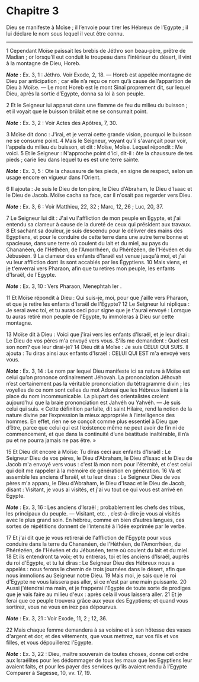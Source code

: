 # Chapitre 3

Dieu se manifeste à Moïse ; il l’envoie pour tirer les Hébreux de l’Egypte ; il lui déclare le nom sous lequel il veut être connu.

***

1 Cependant Moïse paissait les brebis de Jéthro son beau-père, prêtre de Madian ; or lorsqu'il eut conduit le troupeau dans l'intérieur du désert, il vint à la montagne de Dieu, Horeb.

***Note*** :  Ex. 3, 1 : Jéthro. Voir Exode, 2, 18. ― Horeb est appelée montagne de Dieu par anticipation ; car elle n’a reçu ce nom qu’à cause de l’apparition de Dieu à Moïse. ― Le mont Horeb est le mont Sinaï proprement dit, sur lequel Dieu, après la sortie d’Egypte, donna sa loi à son peuple.

2 Et le Seigneur lui apparut dans une flamme de feu du milieu du buisson ; et il voyait que le buisson brûlait et ne se consumait point.

***Note*** :  Ex. 3, 2 : Voir Actes des Apôtres, 7, 30.


3 Moïse dit donc : J'irai, et je verrai cette grande vision, pourquoi le buisson ne se consume point. 4 Mais le Seigneur, voyant qu'il s'avançait pour voir, l'appela du milieu du buisson, et dit : Moïse, Moïse. Lequel répondit : Me voici. 5 Et le Seigneur : N'approche point d'ici, dit-il : ôte la chaussure de tes pieds ; carie lieu dans lequel tu es est une terre sainte.

***Note*** :  Ex. 3, 5 : Ote la chaussure de tes pieds, en signe de respect, selon un usage encore en vigueur dans l’Orient.

6 Il ajouta : Je suis le Dieu de ton père, le Dieu d'Abraham, le Dieu d'Isaac et le Dieu de Jacob. Moïse cacha sa face, car il n'osait pas regarder vers Dieu.

***Note*** :  Ex. 3, 6 : Voir Matthieu, 22, 32 ; Marc, 12, 26 ; Luc, 20, 37.


7 Le Seigneur lui dit : J'ai vu l'affliction de mon peuple en Egypte, et j'ai entendu sa clameur à cause de la dureté de ceux qui président aux travaux. 8 Et sachant sa douleur, je suis descendu pour le délivrer des mains des Egyptiens, et pour le conduire de cette terre dans une autre terre bonne et spacieuse, dans une terre où coulent du lait et du miel, au pays du Chananéen, de l'Héthéen, de l'Amorrhéen, du Phérézéen, de l'Hévéen et du Jébuséen. 9 La clameur des enfants d'Israël est venue jusqu'à moi, et j'ai vu leur affliction dont ils sont accablés par les Égyptiens. 10 Mais viens, et je t'enverrai vers Pharaon, afin que tu retires mon peuple, les enfants d'Israël, de l'Egypte.

***Note*** :  Ex. 3, 10 : Vers Pharaon, Menephtah Ier .


11 Et Moïse répondit à Dieu : Qui suis-je, moi, pour que j'aille vers Pharaon, et que je retire les enfants d'Israël de l'Egypte? 12 Le Seigneur lui répliqua : Je serai avec toi, et tu auras ceci pour signe que je t'aurai envoyé : Lorsque tu auras retiré mon peuple de l'Egypte, tu immoleras à Dieu sur cette montagne.


13 Moïse dit à Dieu : Voici que j'irai vers les enfants d'Israël, et je leur dirai : Le Dieu de vos pères m'a envoyé vers vous. S'ils me demandent : Quel est son nom? que leur dirai-je? 14 Dieu dit à Moïse : Je suis CELUI QUI SUIS. Il ajouta : Tu diras ainsi aux enfants d'Israël : CELUI QUI EST m'a envoyé vers vous.

***Note*** :  Ex. 3, 14 : Le nom par lequel Dieu manifeste ici sa nature à Moïse est celui qu’on prononce ordinairement Jéhovah. La prononciation Jéhovah n’est certainement pas la véritable prononciation du tétragramme divin ; les voyelles de ce nom sont celles du mot Adonaï que les Hébreux lisaient à la place du nom incommunicable. La plupart des orientalistes croient aujourd’hui que la braie prononciation est Jahvéh ou Yahvéh. ― Je suis celui qui suis. « Cette définition parfaite, dit saint Hilaire, rend la notion de la nature divine par l’expression la mieux appropriée à l’intelligence des hommes. En effet, rien ne se conçoit comme plus essentiel à Dieu que d’être, parce que celui qui est l’existence même ne peut avoir de fin ni de commencement, et que dans la continuité d’une béatitude inaltérable, il n’a pu et ne pourra jamais ne pas être. »

15 Et Dieu dit encore à Moïse: Tu diras ceci aux enfants d'Israël : Le Seigneur Dieu de vos pères, le Dieu d'Abraham, le Dieu d'Isaac et le Dieu de Jacob m'a envoyé vers vous : c'est là mon nom pour l'éternité, et c'est celui qui doit me rappeler à la mémoire de génération en génération. 16 Va et assemble les anciens d'Israël, et tu leur diras : Le Seigneur Dieu de vos pères m'a apparu, le Dieu d'Abraham, le Dieu d'Isaac et le Dieu de Jacob, disant : Visitant, je vous ai visités, et j'ai vu tout ce qui vous est arrivé en Egypte.

***Note*** :  Ex. 3, 16 : Les anciens d’Israël ; probablement les chefs des tribus, les principaux du peuple. ― Visitant, etc. , c’est-à-dire je vous ai visités avec le plus grand soin. En hébreu, comme en bien d’autres langues, ces sortes de répétitions donnent de l’intensité à l’idée exprimée par le verbe.

17 Et j'ai dit que je vous retirerai de l'affliction de l'Egypte pour vous conduire dans la terre du Chananéen, de l'Héthéen, de l'Amorrhéen, du Phérézéen, de l'Hévéen et du Jébuséen, terre où coulent du lait et du miel. 18 Et ils entendront ta voix; et tu entreras, toi et les anciens d'Israël, auprès du roi d'Egypte, et tu lui diras : Le Seigneur Dieu des Hébreux nous a appelés : nous ferons le chemin de trois journées dans le désert, afin que nous immolions au Seigneur notre Dieu. 19 Mais moi, je sais que le roi d'Egypte ne vous laissera pas aller, si ce n'est par une main puissante. 20 Aussi j'étendrai ma main, et je frapperai l'Egypte de toute sorte de prodiges que je vais faire au milieu d'eux : après cela il vous laissera aller. 21 Et je ferai que ce peuple trouvera grâce aux yeux des Egyptiens; et quand vous sortirez, vous ne vous en irez pas dépourvus.

***Note*** :  Ex. 3, 21 : Voir Exode, 11, 2 ; 12, 36.

22 Mais chaque femme demandera à sa voisine et à son hôtesse des vases d'argent et dor, et des vêtements, que vous mettrez, sur vos fils et vos filles, et vous dépouillerez l'Egypte.

***Note*** :  Ex. 3, 22 : Dieu, maître souverain de toutes choses, donne cet ordre aux Israélites pour les dédommager de tous les maux que les Egyptiens leur avaient faits, et pour les payer des services qu’ils avaient rendu à l’Egypte Comparer à Sagesse, 10, vv. 17, 19.

